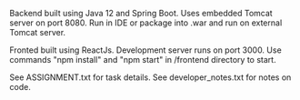 Backend built using Java 12 and Spring Boot. Uses embedded Tomcat server on port 8080. Run in IDE or package into .war and run on external Tomcat server.

Fronted built using ReactJs. Development server runs on port 3000. Use commands "npm install" and "npm start" in /frontend directory to start. 

See ASSIGNMENT.txt for task details. See developer_notes.txt for notes on code.